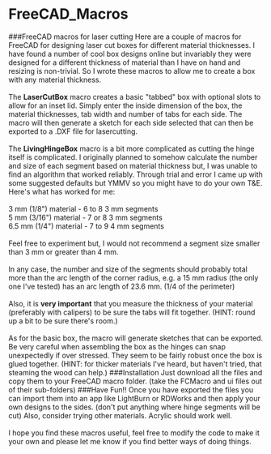 # FreeCAD_Macros
###FreeCAD macros for laser cutting
Here are a couple of macros for FreeCAD for designing laser cut boxes for different material thicknesses.
I have found a number of cool box designs online but invariably they were designed for a different thickness
of material than I have on hand and resizing is non-trivial. So I wrote these macros to allow me to create a box
with any material thickness.</br></br>
The **LaserCutBox** macro creates a basic "tabbed" box with optional slots to allow for an inset lid. Simply 
enter the inside dimension of the box, the material thicknesses, tab width and number of tabs for each side. 
The macro will then generate a sketch for each side selected that can then be exported to a .DXF file for 
lasercutting.</br></br>
The **LivingHingeBox** macro is a bit more complicated as cutting the hinge itself is complicated.  I originally
planned to somehow calculate the number and size of each segment based on material thickness but, I was
unable to find an algorithm that worked reliably.  Through trial and error I came up with some suggested 
defaults but YMMV so you might have to do your own T&E.  Here's what has worked for me:</br></br>
3 mm (1/8") material - 6 to 8 3 mm segments</br>
5 mm (3/16") material - 7 or 8 3 mm segments</br>
6.5 mm (1/4") material - 7 to 9 4 mm segments</br></br>
Feel free to experiment but, I would not recommend a segment size smaller than 3 mm or greater 
than 4 mm.</br></br>
In any case, the number and size of the segments should probably total more than the arc length of the corner
radius, e.g. a 15 mm radius (the only one I've tested) has an arc length of 23.6 mm.
(1/4 of the perimeter)</br></br>
Also, it is **very important** that you measure the thickness of your material (preferably with calipers) 
to be sure the tabs will fit together. (HINT: round up a bit to be sure there's room.)</br></br>
As for the basic box, the macro will generate sketches that can be exported.  Be very careful 
when assembling the box as the hinges can snap unexpectedly if over stressed. They seem to be fairly robust
once the box is glued together. (HINT: for thicker materials I've heard, but haven't tried, that 
steaming the wood can help.)
###Installation
Just download all the files and copy them to your FreeCAD macro folder. (take the FCMacro and ui files
out of their sub-folders)
###Have Fun!!
Once you have exported the files you can import them into an app like LightBurn or RDWorks and then
apply your own designs to the sides. (don't put anything where hinge segments will be cut) 
Also, consider trying other materials. Acrylic should work well.</br></br>
I hope you find these macros useful, feel free to modify the code to make it your own and please let 
me know if you find better ways of doing things.
